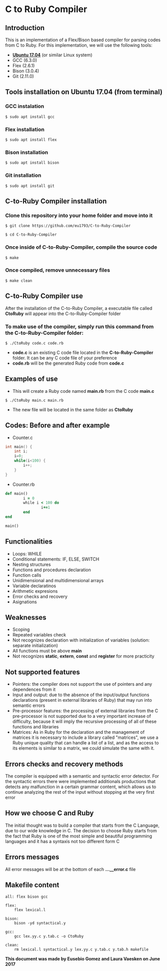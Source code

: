 # C to Ruby Compiler

## Introduction

This is an implementation of a Flex/Bison based compiler for parsing codes from C to Ruby. For this implementation, we will use the following tools:

* **[Ubuntu 17.04][1]** (or similar Linux system)
* GCC (6.3.0)
* Flex (2.6.1)
* Bison (3.0.4)
* Git (2.11.0)

## Tools installation on Ubuntu 17.04 (from terminal)

### GCC instalation
```
$ sudo apt install gcc
```

### Flex installation
```
$ sudo apt install flex
```

### Bison installation
```
$ sudo apt install bison
```

### Git installation
```
$ sudo apt install git
```

## C-to-Ruby Compiler installation

### Clone this repository into your home folder and move into it
```
$ git clone https://github.com/eu1793/C-to-Ruby-Compiler
```
```
$ cd C-to-Ruby-Compiler
```

### Once inside of C-to-Ruby-Compiler, compile the source code
```
$ make
```

### Once compiled, remove unnecessary files
```
$ make clean
```

## C-to-Ruby Compiler use

After the installation of the C-to-Ruby Compiler, a executable file called **CtoRuby** will appear into the C-to-Ruby-Compiler folder


### To make use of the compiler, simply run this command from the C-to-Ruby-Compiler folder:
```
$ ./CtoRuby code.c code.rb
```
* **code.c** is an existing C code file located in the **C-to-Ruby-Compiler** folder. It can be any C code file of your preference
* **code.rb** will be the generated Ruby code from **code.c**

## Examples of use

* This will create a Ruby code named **main.rb** from the C code **main.c**
```
$ ./CtoRuby main.c main.rb
```
* The new file will be located in the same folder as **CtoRuby**

## Codes: Before and after example

* Counter.c
```C
int main() {
    int i;
    i=0;
    while(i<100) {
        i++;
    }
}
```

* Counter.rb
```Ruby
def main()
        i = 0
        while i < 100 do
                i+=1
        end
end

main()
```

## Functionalities

* Loops: WHILE
* Conditional statements: IF, ELSE, SWITCH
* Nesting structures
* Functions and procedures declaration
* Function calls
* Unidimensional and multidimensional arrays
* Variable declaratinos
* Arithmetic expresions
* Error checks and recovery
* Asignations

## Weaknesses

* Scoping
* Repeated variables check
* Not recognizes declaration with initialization of variables (solution: separate initialization)
* All functions must be above **main**
* Not recognizes **static**, **extern**, **const** and **register** for more practicity

## Not supported features

* Pointers: the compiler does not support the use of pointers and any dependences from it
* Input and output: due to the absence of the input/output functions declarations (present in external libraries of Ruby) that may run into semantic errors
* Pre-processor features: the processing of external libraries from the C pre-processor is not supported due to a very important increase of difficulty, because it will imply the recursive processing of all of these functions and libraries
* Matrices: As in Ruby for the declaration and the management of matrices it is necessary to include a library called "matrices", we use a Ruby unique quality that can handle a list of a list, and as the access to its elements is similar to a matrix, we could simulate the same with it.

## Errors checks and recovery methods

The compiler is equipped with a semantic and syntactic error detector. For the syntactic errors there were implemented additionals productions that detects any malfunction in a certain grammar content, which allows us to continue analyzing the rest of the input without stopping at the very first error

## How we choose C and Ruby

The initial thought was to build a compiler that starts from the C Language, due to our wide knowledge in C. The decision to choose Ruby starts from the fact that Ruby is one of the most simple and beautiful programming languages and it has a syntaxis not too different form C

## Errors messages

All error messages will be at the bottom of each **...__error.c** file

## Makefile content

```
all: flex bison gcc

flex:
	flex lexical.l

bison:
	bison -yd syntactical.y

gcc:
	gcc lex.yy.c y.tab.c -o CtoRuby

clean:
	rm lexical.l syntactical.y lex.yy.c y.tab.c y.tab.h makefile
```

**This document was made by Eusebio Gomez and Laura Vaesken on June 2017**

[1]:https://www.ubuntu.com/download/desktop/contribute/?version=17.04&architecture=amd64
